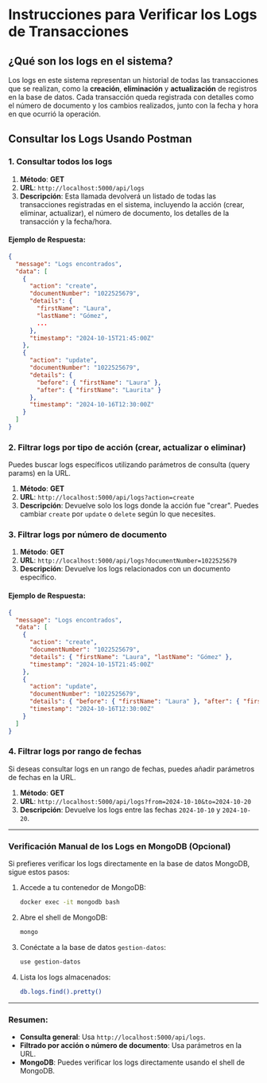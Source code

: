 # Instrucciones para Verificar los Logs de Transacciones

## ¿Qué son los logs en el sistema?
Los logs en este sistema representan un historial de todas las transacciones que se realizan, como la **creación**, **eliminación** y **actualización** de registros en la base de datos. Cada transacción queda registrada con detalles como el número de documento y los cambios realizados, junto con la fecha y hora en que ocurrió la operación.

## Consultar los Logs Usando Postman

### 1. Consultar **todos** los logs

1. **Método**: **GET**
2. **URL**: `http://localhost:5000/api/logs`
3. **Descripción**: Esta llamada devolverá un listado de todas las transacciones registradas en el sistema, incluyendo la acción (crear, eliminar, actualizar), el número de documento, los detalles de la transacción y la fecha/hora.

#### Ejemplo de Respuesta:
```json
{
  "message": "Logs encontrados",
  "data": [
    {
      "action": "create",
      "documentNumber": "1022525679",
      "details": {
        "firstName": "Laura",
        "lastName": "Gómez",
        ...
      },
      "timestamp": "2024-10-15T21:45:00Z"
    },
    {
      "action": "update",
      "documentNumber": "1022525679",
      "details": {
        "before": { "firstName": "Laura" },
        "after": { "firstName": "Laurita" }
      },
      "timestamp": "2024-10-16T12:30:00Z"
    }
  ]
}
```

### 2. Filtrar logs por tipo de acción (crear, actualizar o eliminar)

Puedes buscar logs específicos utilizando parámetros de consulta (query params) en la URL.

1. **Método**: **GET**
2. **URL**: `http://localhost:5000/api/logs?action=create` 
3. **Descripción**: Devuelve solo los logs donde la acción fue "crear". Puedes cambiar `create` por `update` o `delete` según lo que necesites.

### 3. Filtrar logs por número de documento

1. **Método**: **GET**
2. **URL**: `http://localhost:5000/api/logs?documentNumber=1022525679`
3. **Descripción**: Devuelve los logs relacionados con un documento específico.

#### Ejemplo de Respuesta:
```json
{
  "message": "Logs encontrados",
  "data": [
    {
      "action": "create",
      "documentNumber": "1022525679",
      "details": { "firstName": "Laura", "lastName": "Gómez" },
      "timestamp": "2024-10-15T21:45:00Z"
    },
    {
      "action": "update",
      "documentNumber": "1022525679",
      "details": { "before": { "firstName": "Laura" }, "after": { "firstName": "Laurita" } },
      "timestamp": "2024-10-16T12:30:00Z"
    }
  ]
}
```

### 4. Filtrar logs por rango de fechas

Si deseas consultar logs en un rango de fechas, puedes añadir parámetros de fechas en la URL.

1. **Método**: **GET**
2. **URL**: `http://localhost:5000/api/logs?from=2024-10-10&to=2024-10-20`
3. **Descripción**: Devuelve los logs entre las fechas `2024-10-10` y `2024-10-20`.

---

### Verificación Manual de los Logs en MongoDB (Opcional)

Si prefieres verificar los logs directamente en la base de datos MongoDB, sigue estos pasos:

1. Accede a tu contenedor de MongoDB:
   ```bash
   docker exec -it mongodb bash
   ```

2. Abre el shell de MongoDB:
   ```bash
   mongo
   ```

3. Conéctate a la base de datos `gestion-datos`:
   ```bash
   use gestion-datos
   ```

4. Lista los logs almacenados:
   ```bash
   db.logs.find().pretty()
   ```

---

### Resumen:
- **Consulta general**: Usa `http://localhost:5000/api/logs`.
- **Filtrado por acción o número de documento**: Usa parámetros en la URL.
- **MongoDB**: Puedes verificar los logs directamente usando el shell de MongoDB.